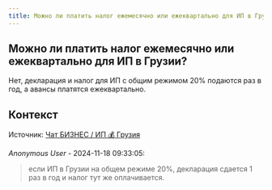 ```yaml
---
title: Можно ли платить налог ежемесячно или ежеквартально для ИП в Грузии?
---
```


## Можно ли платить налог ежемесячно или ежеквартально для ИП в Грузии?

Нет, декларация и налог для ИП с общим режимом 20% подаются раз в год, а авансы платятся ежеквартально.

## Контекст

Источник: [Чат БИЗНЕС / ИП 💰 Грузия](https://t.me/ip_ge)

_Anonymous User_ - 2024-11-18 09:33:05:

> если ИП в Грузии на общем режиме 20%, декларация сдается 1 раз в год и налог тут же оплачивается.
